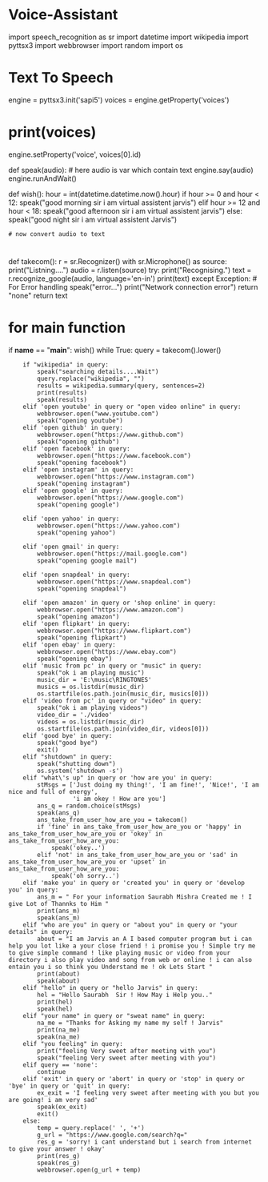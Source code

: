 # Voice-Assistant
import speech_recognition as sr
import datetime
import wikipedia
import pyttsx3
import webbrowser
import random
import os

# Text To Speech

engine = pyttsx3.init('sapi5')
voices = engine.getProperty('voices')
# print(voices)
engine.setProperty('voice', voices[0].id)


def speak(audio):  # here audio is var which contain text
    engine.say(audio)
    engine.runAndWait()


def wish():
    hour = int(datetime.datetime.now().hour)
    if hour >= 0 and hour < 12:
        speak("good morning sir i am virtual assistent jarvis")
    elif hour >= 12 and hour < 18:
        speak("good afternoon sir i am virtual assistent jarvis")
    else:
        speak("good night sir i am virtual assistent Jarvis")

    # now convert audio to text


#
def takecom():
    r = sr.Recognizer()
    with sr.Microphone() as source:
        print("Listning....")
        audio = r.listen(source)
    try:
        print("Recognising.")
        text = r.recognize_google(audio, language='en-in')
        print(text)
    except Exception:  # For Error handling
        speak("error...")
        print("Network connection error")
        return "none"
    return text


# for main function
if __name__ == "__main__":
    wish()
    while True:
        query = takecom().lower()

        if "wikipedia" in query:
            speak("searching details....Wait")
            query.replace("wikipedia", "")
            results = wikipedia.summary(query, sentences=2)
            print(results)
            speak(results)
        elif 'open youtube' in query or "open video online" in query:
            webbrowser.open("www.youtube.com")
            speak("opening youtube")
        elif 'open github' in query:
            webbrowser.open("https://www.github.com")
            speak("opening github")
        elif 'open facebook' in query:
            webbrowser.open("https://www.facebook.com")
            speak("opening facebook")
        elif 'open instagram' in query:
            webbrowser.open("https://www.instagram.com")
            speak("opening instagram")
        elif 'open google' in query:
            webbrowser.open("https://www.google.com")
            speak("opening google")

        elif 'open yahoo' in query:
            webbrowser.open("https://www.yahoo.com")
            speak("opening yahoo")

        elif 'open gmail' in query:
            webbrowser.open("https://mail.google.com")
            speak("opening google mail")

        elif 'open snapdeal' in query:
            webbrowser.open("https://www.snapdeal.com")
            speak("opening snapdeal")

        elif 'open amazon' in query or 'shop online' in query:
            webbrowser.open("https://www.amazon.com")
            speak("opening amazon")
        elif 'open flipkart' in query:
            webbrowser.open("https://www.flipkart.com")
            speak("opening flipkart")
        elif 'open ebay' in query:
            webbrowser.open("https://www.ebay.com")
            speak("opening ebay")
        elif 'music from pc' in query or "music" in query:
            speak("ok i am playing music")
            music_dir = 'E:\music\RINGTONES'
            musics = os.listdir(music_dir)
            os.startfile(os.path.join(music_dir, musics[0]))
        elif 'video from pc' in query or "video" in query:
            speak("ok i am playing videos")
            video_dir = './video'
            videos = os.listdir(music_dir)
            os.startfile(os.path.join(video_dir, videos[0]))
        elif 'good bye' in query:
            speak("good bye")
            exit()
        elif "shutdown" in query:
            speak("shutting down")
            os.system('shutdown -s')
        elif "what\'s up" in query or 'how are you' in query:
            stMsgs = ['Just doing my thing!', 'I am fine!', 'Nice!', 'I am nice and full of energy',
                      'i am okey ! How are you']
            ans_q = random.choice(stMsgs)
            speak(ans_q)
            ans_take_from_user_how_are_you = takecom()
            if 'fine' in ans_take_from_user_how_are_you or 'happy' in ans_take_from_user_how_are_you or 'okey' in ans_take_from_user_how_are_you:
                speak('okey..')
            elif 'not' in ans_take_from_user_how_are_you or 'sad' in ans_take_from_user_how_are_you or 'upset' in ans_take_from_user_how_are_you:
                speak('oh sorry..')
        elif 'make you' in query or 'created you' in query or 'develop you' in query:
            ans_m = " For your information Saurabh Mishra Created me ! I give Lot of Thannks to Him "
            print(ans_m)
            speak(ans_m)
        elif "who are you" in query or "about you" in query or "your details" in query:
            about = "I am Jarvis an A I based computer program but i can help you lot like a your close friend ! i promise you ! Simple try me to give simple command ! like playing music or video from your directory i also play video and song from web or online ! i can also entain you i so think you Understand me ! ok Lets Start "
            print(about)
            speak(about)
        elif "hello" in query or "hello Jarvis" in query:
            hel = "Hello Saurabh  Sir ! How May i Help you.."
            print(hel)
            speak(hel)
        elif "your name" in query or "sweat name" in query:
            na_me = "Thanks for Asking my name my self ! Jarvis"
            print(na_me)
            speak(na_me)
        elif "you feeling" in query:
            print("feeling Very sweet after meeting with you")
            speak("feeling Very sweet after meeting with you")
        elif query == 'none':
            continue
        elif 'exit' in query or 'abort' in query or 'stop' in query or 'bye' in query or 'quit' in query:
            ex_exit = 'I feeling very sweet after meeting with you but you are going! i am very sad'
            speak(ex_exit)
            exit()
        else:
            temp = query.replace(' ', '+')
            g_url = "https://www.google.com/search?q="
            res_g = 'sorry! i cant understand but i search from internet to give your answer ! okay'
            print(res_g)
            speak(res_g)
            webbrowser.open(g_url + temp)
